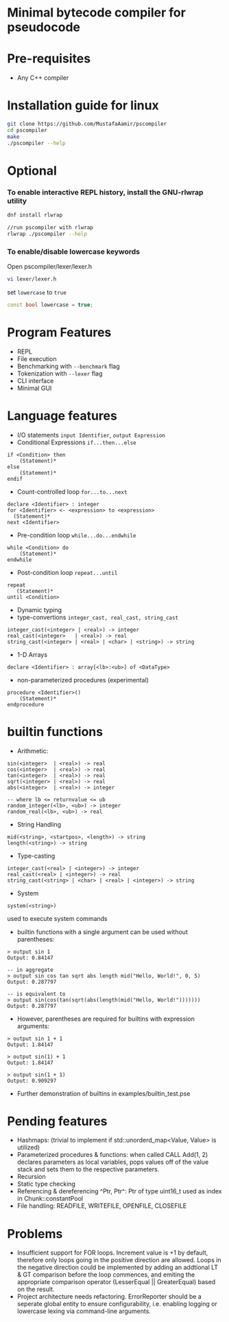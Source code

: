 # Minimal bytecode compiler for pseudocode

# Pre-requisites
- Any C++ compiler

# Installation guide for linux
```bash
git clone https://github.com/MustafaAamir/pscompiler
cd pscompiler
make
./pscompiler --help
```
# Optional
### To enable interactive REPL history, install the GNU-rlwrap utility
```bash
dnf install rlwrap

//run pscompiler with rlwrap
rlwrap ./pscompiler --help
```

### To enable/disable lowercase keywords
Open pscompiler/lexer/lexer.h

```bash
vi lexer/lexer.h
```

set `lowercase` to `true`
```c++
const bool lowercase = true;
```

# Program Features
- REPL
- File execution
- Benchmarking with `--benchmark` flag
- Tokenization with `--lexer` flag
- CLI interface
- Minimal GUI

# Language features
- I/O statements `input Identifier`, `output Expression`
- Conditional Expressions `if...then...else`
```
if <Condition> then
    (Statement)*
else
    (Statement)*
endif
```
- Count-controlled loop  `for...to...next`
```
declare <Identifier> : integer
for <Identifier> <- <expression> to <expression>
  (Statement)*
next <Identifier>
```
- Pre-condition loop `while...do...endwhile`
```
while <Condition> do
    (Statement)*
endwhile
```
- Post-condition loop `repeat...until`
```
repeat
   (Statement)*
until <Condition>
```
- Dynamic typing
- type-convertions `integer_cast, real_cast, string_cast`
```
integer_cast(<integer> | <real>) -> integer
real_cast(<integer>   | <real>) -> real
string_cast(<integer> | <real> | <char> | <string>) -> string
```
- 1-D Arrays
```
declare <Identifier> : array[<lb>:<ub>] of <DataType>
```
- non-parameterized procedures (experimental)
```
procedure <Identifier>()
    (Statement)*
endprocedure
```

# builtin functions
- Arithmetic:
```
sin(<integer>  | <real>) -> real
cos(<integer>  | <real>) -> real
tan(<integer>  | <real>) -> real
sqrt(<integer> | <real>) -> real
abs(<integer>  | <real>) -> integer

-- where lb <= returnvalue <= ub
random_integer(<lb>, <ub>) -> integer
random_real(<lb>, <ub>) -> real
```
- String Handling
```
mid(<string>, <startpos>, <length>) -> string
length(<string>) -> string
```

- Type-casting
```
integer_cast(<real> | <integer>) -> integer
real_cast(<real> | <integer>) -> real
string_cast(<string> | <char> | <real> | <integer>) -> string
```
- System
```
system(<string>)
```
used to execute system commands
- builtin functions with a single argument can be used without parentheses:
```
> output sin 1
Output: 0.84147

-- in aggregate
> output sin cos tan sqrt abs length mid("Hello, World!", 0, 5)
Output: 0.287797

-- is equivalent to
> output sin(cos(tan(sqrt(abs(length(mid("Hello, World!")))))))
Output: 0.287797
```
- However, parentheses are required for builtins with expression arguments:
```
> output sin 1 + 1
Output: 1.84147

> output sin(1) + 1
Output: 1.84147

> output sin(1 + 1)
Output: 0.909297
```
- Further demonstration of builtins in examples/builtin_test.pse


# Pending features
- Hashmaps: (trivial to implement if std::unorderd_map<Value, Value> is utilized)
- Parameterized procedures & functions: when called CALL Add(1, 2) declares parameters as local variables, pops values off of the value stack and sets them to the respective parameters.
- Recursion
- Static type checking
- Referencing & dereferencing ^Ptr, Ptr^: Ptr of type uint16_t used as index in Chunk::constantPool
- File handling: READFILE, WRITEFILE, OPENFILE, CLOSEFILE

# Problems
- Insufficient support for FOR loops. Increment value is +1 by default, therefore only loops going in the positive direction are allowed. Loops in the negative direction could be implemented by adding an addtional LT & GT comparison before the loop commences, and emiting the appropriate comparison operator (LesserEqual || GreaterEqual) based on the result.
- Project architecture needs refactoring. ErrorReporter should be a seperate global entity to ensure configurability, i.e. enabling logging or lowercase lexing via command-line arguments.
